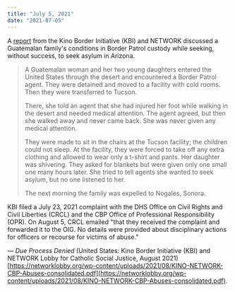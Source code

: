 ```yaml
---
title: "July 5, 2021"
date: "2021-07-05"
---
```


A [report](https://networklobby.org/wp-content/uploads/2021/08/KINO-NETWORK-CBP-Abuses-consolidated.pdf) from the Kino Border Initiative (KBI) and NETWORK discussed a Guatemalan family's conditions in Border Patrol custody while seeking, without success, to seek asylum in Arizona.

> A Guatemalan woman and her two young daughters entered the United States through the desert and encountered a Border Patrol agent. They were detained and moved to a facility with cold rooms. Then they were transferred to Tucson.
> 
> There, she told an agent that she had injured her foot while walking in the desert and needed medical attention. The agent agreed, but then she walked away and never came back. She was never given any medical attention.
> 
> They were made to sit in the chairs at the Tucson facility; the children could not sleep. At the facility, they were forced to take off any extra clothing and allowed to wear only a t-shirt and pants. Her daughter was shivering. They asked for blankets but were given only one small one many hours later. She tried to tell agents she wanted to seek asylum, but no one listened to her.
> 
> The next morning the family was expelled to Nogales, Sonora.

KBI filed a July 23, 2021 complaint with the DHS Office on Civil Rights and Civil Liberties (CRCL) and the CBP Office of Professional Responsibility (OPR). On August 5, CRCL emailed "that they received the complaint and forwarded it to the OIG. No details were provided about disciplinary actions for officers or recourse for victims of abuse."

— _Due Process Denied_ (United States: Kino Border Initiative (KBI) and NETWORK Lobby for Catholic Social Justice, August 2021) [https://networklobby.org/wp-content/uploads/2021/08/KINO-NETWORK-CBP-Abuses-consolidated.pdf](https://networklobby.org/wp-content/uploads/2021/08/KINO-NETWORK-CBP-Abuses-consolidated.pdf).
